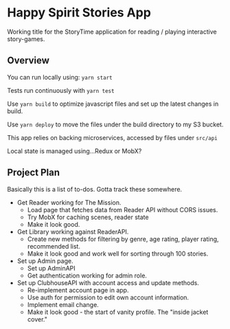 # Happy Spirit Stories App

Working title for the StoryTime application for reading / playing interactive story-games.

## Overview

You can run locally using: `yarn start`

Tests run continuously with `yarn test`

Use `yarn build` to optimize javascript files and set up the latest changes in build.

Use `yarn deploy` to move the files under the build directory to my S3 bucket. 

This app relies on backing microservices, accessed by files under `src/api`

Local state is managed using...Redux or MobX?

## Project Plan

Basically this is a list of to-dos. Gotta track these somewhere.

* Get Reader working for The Mission.
  * Load page that fetches data from Reader API without CORS issues.
  * Try MobX for caching scenes, reader state
  * Make it look good.
* Get Library working against ReaderAPI.
  * Create new methods for filtering by genre, age rating, player rating, recommended list.
  * Make it look good and work well for sorting through 100 stories.
* Set up Admin page.
  * Set up AdminAPI
  * Get authentication working for admin role.
* Set up ClubhouseAPI with account access and update methods.
  * Re-implement account page in app.
  * Use auth for permission to edit own account information.
  * Implement email change.
  * Make it look good - the start of vanity profile. The "inside jacket cover."
